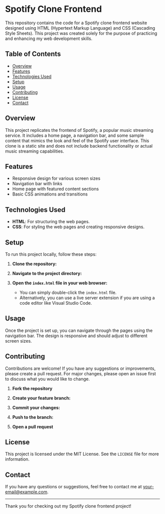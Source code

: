 # Spotify Clone Frontend

This repository contains the code for a Spotify clone frontend website designed using HTML (Hypertext Markup Language) and CSS (Cascading Style Sheets). This project was created solely for the purpose of practicing and enhancing my web development skills.

## Table of Contents
- [Overview](#overview)
- [Features](#features)
- [Technologies Used](#technologies-used)
- [Setup](#setup)
- [Usage](#usage)
- [Contributing](#contributing)
- [License](#license)
- [Contact](#contact)

## Overview
This project replicates the frontend of Spotify, a popular music streaming service. It includes a home page, a navigation bar, and some sample content that mimics the look and feel of the Spotify user interface. This clone is a static site and does not include backend functionality or actual music streaming capabilities.

## Features
- Responsive design for various screen sizes
- Navigation bar with links
- Home page with featured content sections
- Basic CSS animations and transitions

## Technologies Used
- **HTML**: For structuring the web pages.
- **CSS**: For styling the web pages and creating responsive designs.

## Setup
To run this project locally, follow these steps:

1. **Clone the repository:**
   
2. **Navigate to the project directory:**
   
3. **Open the `index.html` file in your web browser:**
   - You can simply double-click the `index.html` file.
   - Alternatively, you can use a live server extension if you are using a code editor like Visual Studio Code.

## Usage
Once the project is set up, you can navigate through the pages using the navigation bar. The design is responsive and should adjust to different screen sizes.

## Contributing
Contributions are welcome! If you have any suggestions or improvements, please create a pull request. For major changes, please open an issue first to discuss what you would like to change.

1. **Fork the repository**
2. **Create your feature branch:**
   
3. **Commit your changes:**
   
4. **Push to the branch:**
  
5. **Open a pull request**

## License
This project is licensed under the MIT License. See the `LICENSE` file for more information.

## Contact
If you have any questions or suggestions, feel free to contact me at [your-email@example.com](mailto:your-riteshraj140104@gmail.com).

---

Thank you for checking out my Spotify clone frontend project!
